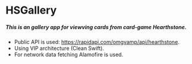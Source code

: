 # HSGallery
##### This is an gallery app for viewving cards from card-game Hearthstone.
* Public API is used: https://rapidapi.com/omgvamp/api/hearthstone.
* Using VIP architecture (Clean Swift).
* For network data fetching Alamofire is used.
